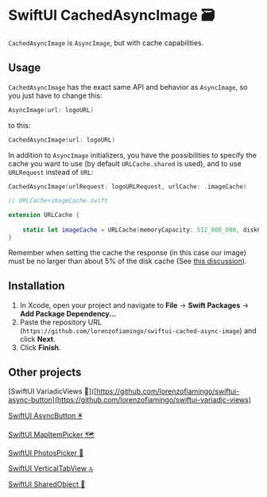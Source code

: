 # SwiftUI CachedAsyncImage 🗃️

`CachedAsyncImage` is `AsyncImage`, but with cache capabilities. 


## Usage

`CachedAsyncImage` has the exact same API and behavior as `AsyncImage`, so you just have to change this:
```swift
AsyncImage(url: logoURL)
```
to this:
```swift
CachedAsyncImage(url: logoURL)
```

In addition to `AsyncImage` initializers, you have the possibilities to specify the cache you want to use (by default `URLCache.shared` is used), and to use `URLRequest` instead of `URL`:
```swift
CachedAsyncImage(urlRequest: logoURLRequest, urlCache: .imageCache)
```

```swift
// URLCache+imageCache.swift

extension URLCache {
    
    static let imageCache = URLCache(memoryCapacity: 512_000_000, diskCapacity: 10_000_000_000)
}
```

Remember when setting the cache the response (in this case our image) must be no larger than about 5% of the disk cache (See [this discussion](https://developer.apple.com/documentation/foundation/nsurlsessiondatadelegate/1411612-urlsession#discussion)).

## Installation

1. In Xcode, open your project and navigate to **File** → **Swift Packages** → **Add Package Dependency...**
2. Paste the repository URL (`https://github.com/lorenzofiamingo/swiftui-cached-async-image`) and click **Next**.
3. Click **Finish**.


## Other projects

[SwiftUI VariadicViews 🥞]([https://github.com/lorenzofiamingo/swiftui-async-button](https://github.com/lorenzofiamingo/swiftui-variadic-views)

[SwiftUI AsyncButton 🖲️](https://github.com/lorenzofiamingo/swiftui-async-button)

[SwiftUI MapItemPicker 🗺️](https://github.com/lorenzofiamingo/swiftui-map-item-picker)

[SwiftUI PhotosPicker 🌇](https://github.com/lorenzofiamingo/swiftui-photos-picker)

[SwiftUI VerticalTabView 🔝](https://github.com/lorenzofiamingo/swiftui-vertical-tab-view)

[SwiftUI SharedObject 🍱](https://github.com/lorenzofiamingo/swiftui-shared-object)
